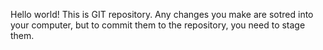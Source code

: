 Hello world! This is GIT repository.
Any changes you make are sotred into your computer, but to commit them to the repository, you need to stage them.
